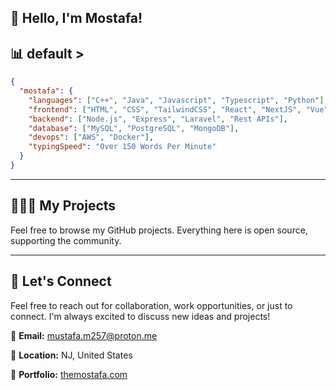 

## 👋 Hello, I'm Mostafa!


## 📊  default >


```json
{
  "mostafa": {
    "languages": ["C++", "Java", "Javascript", "Typescript", "Python"],
    "frontend": ["HTML", "CSS", "TailwindCSS", "React", "NextJS", "Vue", "NuxtJS"],
    "backend": ["Node.js", "Express", "Laravel", "Rest APIs"],
    "database": ["MySQL", "PostgreSQL", "MongoDB"],
    "devops": ["AWS", "Docker"],
    "typingSpeed": "Over 150 Words Per Minute"
  }
}
```

---

## 👨🏻‍💻 My Projects

Feel free to browse my GitHub projects. Everything here is open source, supporting the community. 

---

## 🤝 Let's Connect

Feel free to reach out for collaboration, work opportunities, or just to connect. I'm always excited to discuss new ideas and projects!

🔹 **Email:** [mustafa.m257@proton.me](mailto:mustafa.m257@proton.me)  

🔹 **Location:** NJ, United States  

🔹 **Portfolio:** [themostafa.com](https://themostafa.com)  

